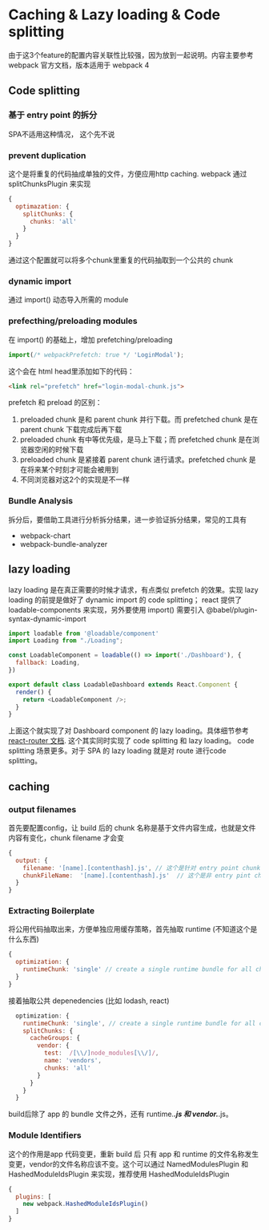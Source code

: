 # Caching & Lazy loading & Code splitting

  由于这3个feature的配置内容关联性比较强，因为放到一起说明。内容主要参考 webpack 官方文档，版本适用于 webpack 4

## Code splitting

### 基于 entry point 的拆分

SPA不适用这种情况， 这个先不说

### prevent duplication

这个是将重复的代码抽成单独的文件，方便应用http caching. webpack 通过 splitChunksPlugin 来实现

```javascript
{
  optimazation: {
    splitChunks: {
      chunks: 'all'
    }
  }
}
```

通过这个配置就可以将多个chunk里重复的代码抽取到一个公共的 chunk

### dynamic import

通过 import() 动态导入所需的 module

### prefecthing/preloading modules

在 import() 的基础上，增加 prefetching/preloading

```javascript
import(/* webpackPrefetch: true */ 'LoginModal');
```
这个会在 html head里添加如下的代码： 
```html
<link rel="prefetch" href="login-modal-chunk.js">
```
prefetch 和 preload 的区别：

1. preloaded chunk 是和 parent chunk 并行下载。而 prefetched chunk 是在 parent chunk 下载完成后再下载
1. preloaded chunk 有中等优先级，是马上下载；而 prefetched chunk 是在浏览器空闲的时候下载
1. preloaded chunk 是紧接着 parent chunk 进行请求。prefetched chunk 是在将来某个时刻才可能会被用到
1. 不同浏览器对这2个的实现是不一样

### Bundle Analysis

拆分后，要借助工具进行分析拆分结果，进一步验证拆分结果，常见的工具有

+ webpack-chart
+ webpack-bundle-analyzer

## lazy loading

lazy loading 是在真正需要的时候才请求，有点类似 prefetch 的效果。实现 lazy loading 的前提是做好了 dynamic import 的 code splitting； react 提供了 loadable-components 来实现，另外要使用 import() 需要引入 @babel/plugin-syntax-dynamic-import

```javascript
import loadable from '@loadable/component'
import Loading from "./Loading";

const LoadableComponent = loadable(() => import('./Dashboard'), {
  fallback: Loading,
})

export default class LoadableDashboard extends React.Component {
  render() {
    return <LoadableComponent />;
  }
}
```

上面这个就实现了对 Dashboard component 的 lazy loading。具体细节参考 [react-router 文档](https://reacttraining.com/react-router/web/guides/code-splitting). 这个其实同时实现了 code splitting 和 lazy loading。 code splitting 场景更多。对于 SPA 的 lazy loading 就是对 route 进行code splitting。

## caching

### output filenames

首先要配置config，让 build 后的 chunk 名称是基于文件内容生成，也就是文件内容有变化，chunk filename 才会变

```javascript
{
  output: {
    filename: '[name].[contenthash].js', // 这个是针对 entry point chunk 的文件名规则
    chunkFileName:  '[name].[contenthash].js'  // 这个是非 entry pint chunk 的文件名规则
  }
}
```

### Extracting Boilerplate

将公用代码抽取出来，方便单独应用缓存策略，首先抽取 runtime (不知道这个是什么东西)

```javascript
{
  optimization: {
    runtimeChunk: 'single' // create a single runtime bundle for all chunks
  }
}
```

接着抽取公共 depenedencies (比如 lodash, react)

```javascript
  optimization: {
    runtimeChunk: 'single', // create a single runtime bundle for all chunks
    splitChunks: {
      cacheGroups: {
        vendor: {
          test:  /[\\/]node_modules[\\/]/,
          name: 'vendors',
          chunks: 'all'
        }
      }
    }
  }
```

build后除了 app 的 bundle 文件之外，还有 runtime.***.js 和 vendor.***.js。

### Module Identifiers

这个的作用是app 代码变更，重新 build 后 只有 app 和 runtime 的文件名称发生变更，vendor的文件名称应该不变。这个可以通过 NamedModulesPlugin 和 HashedModuleIdsPlugin 来实现，推荐使用 HashedModuleIdsPlugin

```javascript
{
  plugins: [
    new webpack.HashedModuleIdsPlugin()
  ]
}
```